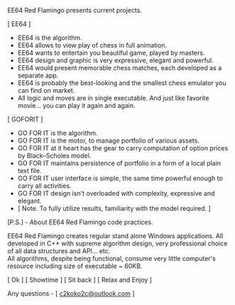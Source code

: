 EE64 Red Flamingo presents current projects.

[ EE64 ]
- EE64 is the algorithm.
- EE64 allows to view play of chess in full animation.
- EE64 wants to entertain you beautiful game, played by masters. 
- EE64 design and graphic is very expressive, elegant and powerful.
- EE64 would present memorable chess matches, each developed as a separate app. 
- EE64 is probably the best-looking and the smallest chess emulator you can find on market.    
- All logic and moves are in single executable. And just like favorite movie... you can play it again and again.
  
[ GOFORIT ] 
- GO FOR IT is the algorithm.                         
- GO FOR IT is the motor, to manage portfolio of various assets.
- GO FOR IT at it heart has the gear to carry computation of option prices by Black–Scholes model.
- GO FOR IT maintains persistence of portfolio in a form of a local plain text file.
- GO FOR IT user interface is simple, the same time powerful enough to carry all activities.
- GO FOR IT design isn't overloaded with complexity, expressive and elegant.
- [ Note. To fully utilize results, familiarity with the model required. ]



[P.S.] - About EE64 Red Flamingo code practices.

EE64 Red Flamingo creates regular stand alone Windows applications.
All developed in C++ with supreme algorithm design, very professional choice of all data structures and API... etc.  
All algorithms, despite being functional, consume very little computer's resource including size of executable ~ 60KB.

[ Ok ] [ Showtime ] [ Sit back ] [ Relax and Enjoy ]

Any questions - [ c2koko2c@outlook.com ]
